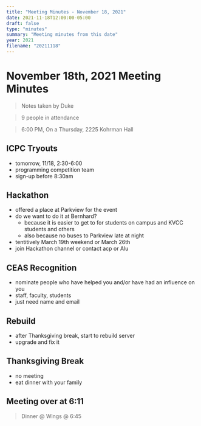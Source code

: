 ```yaml
---
title: "Meeting Minutes - November 18, 2021"
date: 2021-11-18T12:00:00-05:00
draft: false
type: "minutes"
summary: "Meeting minutes from this date"
year: 2021
filename: "20211118"
---
```


# November 18th, 2021 Meeting Minutes
> Notes taken by Duke

> 9 people in attendance

> 6:00 PM, On a Thursday, 2225 Kohrman Hall

## ICPC Tryouts
- tomorrow, 11/18, 2:30-6:00
- programming competition team
- sign-up before 8:30am

## Hackathon
- offered a place at Parkview for the event
- do we want to do it at Bernhard?
    - because it is easier to get to for students on campus and KVCC students and others
    - also because no buses to Parkview late at night
- tentitively March 19th weekend or March 26th
- join Hackathon channel or contact acp or Alu

## CEAS Recognition
- nominate people who have helped you and/or have had an influence on you
- staff, faculty, students
- just need name and email

## Rebuild
- after Thanksgiving break, start to rebuild server
- upgrade and fix it

## Thanksgiving Break
- no meeting
- eat dinner with your family

## Meeting over at 6:11
>Dinner @ Wings @ 6:45
